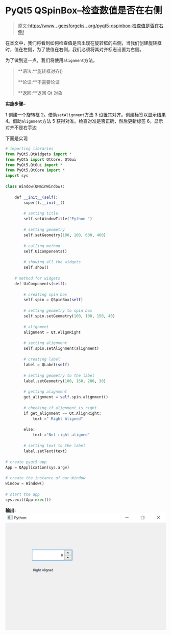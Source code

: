 # PyQt5 QSpinBox–检查数值是否在右侧

> 原文:[https://www . geesforgeks . org/pyqt5-qspinbox-检查值是否在右侧/](https://www.geeksforgeeks.org/pyqt5-qspinbox-checking-if-value-is-at-right-side/)

在本文中，我们将看到如何检查值是否出现在旋转框的右侧，当我们创建旋转框时，值在左侧，为了使值在右侧，我们必须将其对齐标志设置为右侧。

为了做到这一点，我们将使用`alignment`方法。

> **语法:**旋转框对齐()
> 
> **论证:**不需要论证
> 
> **返回:**返回 Qt 对象

**实施步骤–**

1.创建一个旋转框
2。借助`setAlignment`方法
3 设置其对齐。创建标签以显示结果
4。借助`alignment`方法
5 获得对准。检查对准是否正确，然后更新标签
6。显示对齐不是右手边

下面是实现

```py
# importing libraries
from PyQt5.QtWidgets import * 
from PyQt5 import QtCore, QtGui
from PyQt5.QtGui import * 
from PyQt5.QtCore import * 
import sys

class Window(QMainWindow):

    def __init__(self):
        super().__init__()

        # setting title
        self.setWindowTitle("Python ")

        # setting geometry
        self.setGeometry(100, 100, 600, 400)

        # calling method
        self.UiComponents()

        # showing all the widgets
        self.show()

    # method for widgets
    def UiComponents(self):

        # creating spin box
        self.spin = QSpinBox(self)

        # setting geometry to spin box
        self.spin.setGeometry(100, 100, 150, 40)

        # alignment
        alignment = Qt.AlignRight

        # setting alignment 
        self.spin.setAlignment(alignment)

        # creating label
        label = QLabel(self)

        # setting geometry to the label
        label.setGeometry(100, 160, 200, 30)

        # getting alignment
        get_alignment = self.spin.alignment()

        # checking if alignment is right
        if get_alignment == Qt.AlignRight:
            text =" Right Aligned"

        else:
            text ="Not right aligned"

        # setting text to the label
        label.setText(text)

# create pyqt5 app
App = QApplication(sys.argv)

# create the instance of our Window
window = Window()

# start the app
sys.exit(App.exec())
```

**输出:**
![](img/cc31de2516d730cc3328560389b2b879.png)